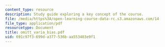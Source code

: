 ```yaml
---
content_type: resource
description: Study guide exploring a key concept of the course.
file: /media/https%3A/open-learning-course-data-rc.s3.amazonaws.com/14-33-economics-research-and-communication-spring-2005/691c97f3699da377536baa553403e9f1_omitt_varia_bias.pdf
file_type: application/pdf
resourcetype: Document
title: omitt_varia_bias.pdf
uid: 691c97f3-699d-a377-536b-aa553403e9f1
---
```

